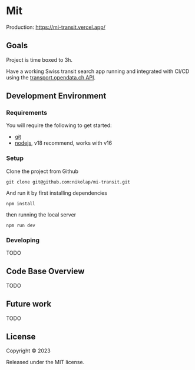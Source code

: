 # Mit

Production: https://mi-transit.vercel.app/

## Goals

Project is time boxed to 3h.

Have a working Swiss transit search app running and integrated with CI/CD using the [transport.opendata.ch API](https://transport.opendata.ch/docs.html).

## Development Environment

### Requirements

You will require the following to get started:

- [git](https://git-scm.com/)
- [nodejs](https://nodejs.org/), v18 recommend, works with v16

### Setup

Clone the project from Github

    git clone git@github.com:nikolap/mi-transit.git

And run it by first installing dependencies

    npm install

then running the local server

    npm run dev

### Developing

TODO

## Code Base Overview

TODO

## Future work

TODO

## License

Copyright © 2023

Released under the MIT license.
